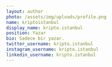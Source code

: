 ```yaml
---
layout: author
photo: /assets/img/uploads/profile.png
name: kriptoistanbul
display_name: kripto.istanbul
position: Yazar
bio: Sadece bir yazar.
twitter_username: kripto.istanbul
instagram_username: kripto.istanbul
linkedin_username: kripto.istanbul
---
```

